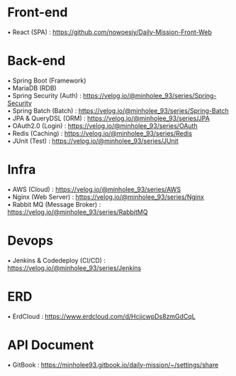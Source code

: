 # Front-end 
• React (SPA) : https://github.com/nowoesiy/Daily-Mission-Front-Web  

# Back-end  
• Spring Boot (Framework)   
• MariaDB (RDB)  
• Spring Security (Auth) : https://velog.io/@minholee_93/series/Spring-Security  
• Spring Batch (Batch) : https://velog.io/@minholee_93/series/Spring-Batch  
• JPA & QueryDSL (ORM) : https://velog.io/@minholee_93/series/JPA  
• OAuth2.0 (Login) : https://velog.io/@minholee_93/series/OAuth  
• Redis (Caching) : https://velog.io/@minholee_93/series/Redis  
• JUnit (Test) : https://velog.io/@minholee_93/series/JUnit  

  
# Infra 
• AWS (Cloud) : https://velog.io/@minholee_93/series/AWS  
• Nginx (Web Server) : https://velog.io/@minholee_93/series/Nginx  
• Rabbit MQ (Message Broker) : https://velog.io/@minholee_93/series/RabbitMQ  

# Devops 
• Jenkins & Codedeploy (CI/CD) : https://velog.io/@minholee_93/series/Jenkins  
  
# ERD
• ErdCloud : https://www.erdcloud.com/d/HcjicwpDs8zmGdCqL

# API Document
• GitBook : https://minholee93.gitbook.io/daily-mission/~/settings/share

